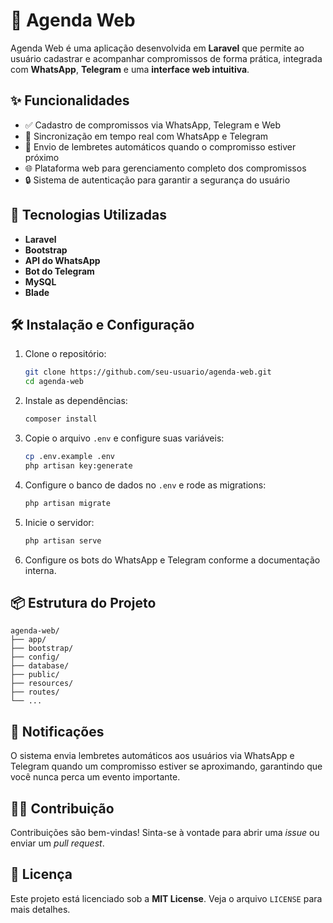 # 📆 Agenda Web

Agenda Web é uma aplicação desenvolvida em **Laravel** que permite ao usuário cadastrar e acompanhar compromissos de forma prática, integrada com **WhatsApp**, **Telegram** e uma **interface web intuitiva**.

## ✨ Funcionalidades

* ✅ Cadastro de compromissos via WhatsApp, Telegram e Web
* 📲 Sincronização em tempo real com WhatsApp e Telegram
* 🔔 Envio de lembretes automáticos quando o compromisso estiver próximo
* 🌐 Plataforma web para gerenciamento completo dos compromissos
* 🔒 Sistema de autenticação para garantir a segurança do usuário

## 🚀 Tecnologias Utilizadas

* **Laravel** 
* **Bootstrap** 
* **API do WhatsApp** 
* **Bot do Telegram** 
* **MySQL** 
* **Blade** 

## 🛠️ Instalação e Configuração

1. Clone o repositório:

   ```bash
   git clone https://github.com/seu-usuario/agenda-web.git
   cd agenda-web
   ```

2. Instale as dependências:

   ```bash
   composer install
   ```

3. Copie o arquivo `.env` e configure suas variáveis:

   ```bash
   cp .env.example .env
   php artisan key:generate
   ```

4. Configure o banco de dados no `.env` e rode as migrations:

   ```bash
   php artisan migrate
   ```

5. Inicie o servidor:

   ```bash
   php artisan serve
   ```

6. Configure os bots do WhatsApp e Telegram conforme a documentação interna.

## 📦 Estrutura do Projeto

```
agenda-web/
├── app/
├── bootstrap/
├── config/
├── database/
├── public/
├── resources/
├── routes/
└── ...
```

## 🔔 Notificações

O sistema envia lembretes automáticos aos usuários via WhatsApp e Telegram quando um compromisso estiver se aproximando, garantindo que você nunca perca um evento importante.

## 🙋‍♂️ Contribuição

Contribuições são bem-vindas! Sinta-se à vontade para abrir uma *issue* ou enviar um *pull request*.

## 📝 Licença

Este projeto está licenciado sob a **MIT License**. Veja o arquivo `LICENSE` para mais detalhes.
